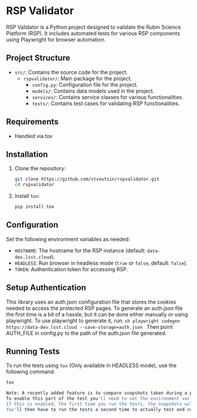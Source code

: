 # RSP Validator

RSP Validator is a Python project designed to validate the Rubin Science Platform (RSP). It includes automated tests for various RSP components using Playwright for browser automation.

## Project Structure

- `src/`: Contains the source code for the project.
  - `rspvalidator/`: Main package for the project.
    - `config.py`: Configuration file for the project.
    - `models/`: Contains data models used in the project.
    - `services/`: Contains service classes for various functionalities.
    - `tests/`: Contains test cases for validating RSP functionalities.

## Requirements

- Handled via tox

## Installation

1. Clone the repository:
    ```sh
    git clone https://github.com/stvoutsin/rspvalidator.git
    cd rspvalidator
    ```

2. Install `tox`:
    ```sh
    pip install tox
    ```

## Configuration

Set the following environment variables as needed:

- `HOSTNAME`: The hostname for the RSP instance (default: `data-dev.lsst.cloud`).
- `HEADLESS`: Run browser in headless mode (`true` or `false`, default: `false`).
- `TOKEN`: Authentication token for accessing RSP.

## Setup Authentication

This library uses an auth.json configuration file that stores the cookies needed to access the protected RSP pages.
To generate an auth.json file the first time is a bit of a hassle, but it can be done either manually or using playwright.
To use playwright to generate it, run:
    ```sh
    playwright codegen  https://data-dev.lsst.cloud --save-storage=auth.json
    ```
Then point AUTH_FILE in config.py to the path of the auth.json file generated.

## Running Tests

To run the tests using `tox` (Only available in HEADLESS mode), use the following command:
```sh
tox

Note: A recently added feature is to compare snapshots taken during a particular test. This is currently enabled for a portal test & a squareone test.
To enable this part of the test you'll need to set the environment variable SNAPSHOTS = True
If this is enabled, the first time you run the tests, the snapshots will be generated and stored in a directory in the test directory, but the test will fail with a message indicating this. 
You'll then have to run the tests a second time to actually test and compare properly
